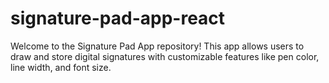 # signature-pad-app-react
Welcome to the Signature Pad App repository! This app allows users to draw and store digital signatures with customizable features like pen color, line width, and font size.
